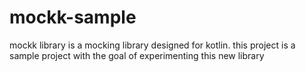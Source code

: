 # mockk-sample

mockk library is a mocking library designed for kotlin. this project is a sample project with the goal of experimenting this new library

